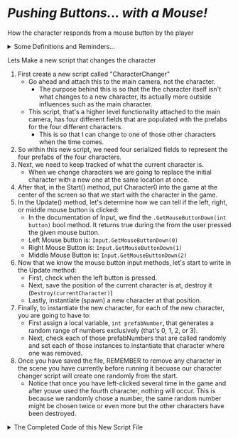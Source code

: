 # ***Pushing Buttons... with a Mouse!***
How the character responds from a mouse button by the player

<details>
<summary> Some Definitions and Reminders... </summary>

* ***Prefab*** → a blueprint of a GameObject, or a copy of a GameObject that can be duplicated and put into a scene, event if it didn't exist when the scene was being made; in other words, they can be used to dynamically generate GameObjects.
* ***Instantiate*** → bringing a GameObject into existance. ❤😁
    - Items appear, or "spawn" in the game.
* ***Destroy*** → removing a GameObject out of existance, or Death. ☠🤪

</details>

Lets Make a new script that changes the character
1. First create a new script called "CharacterChanger"
    - Go ahead and attach this to the main camera, not the character.
        - The purpose behind this is so that the the character itself isn't what changes to a new character, its actually more outside influences such as the main character.
    - This script, that's a higher level functionality attached to the main camera, has four different fields that are populated with the prefabs for the four different characters.
        - This is so that I can change to one of those other characters when the time comes.
2. So within this new script, we need four serialized fields to represent the four prefabs of the four characters.
3. Next, we need to keep tracked of what the current character is.
    - When we change characters we are going to replace the initial character with a new one at the same location at once.
4. After that, in the Start() method, put Character0 into the game at the center of the screen so that we start with the character in the game.
5. In the Update() method, let's determine how we can tell if the left, right, or middle mouse button is clicked:
    - In the documentation of Input, we find the `.GetMouseButtonDown(int button)` bool method. It returns true during the from the user pressed the given mouse button.
    - Left Mouse button is: `Input.GetMouseButtonDown(0)`
    - Right Mouse Button is: `Input.GetMouseButtonDown(1)`
    - Middle Mouse Button is: `Input.GetMouseButtonDown(2)`
6. Now that we know the mouse button input methods, let's start to write in the Update method:
    - First, check when the left button is pressed. 
    - Next, save the position of the current character is at, destroy it (`Destroy(currentCharacter)`)
    - Lastly, instantiate (spawn) a new character at that position.
7. Finally, to instantiate the new character, for each of the new character, you are going to have to:
    - First assign a local variable, `int prefabNumber`, that generates a random range of numbers exclusively (that's 0, 1, 2, or 3).
    - Next, check each of those prefabNumbers that are called randomly and set each of those instances to instantiate that character where one was removed. 
8. Once you have saved the file, REMEMBER to remove any character in the scene you have currently before running it becuase our character changer script will create one randomly from the start.
    - Notice that once you have left-clicked several time in the game and after youve used the fourth character, nothing will occur. This is because we randomly chose a number, the same random number might be chosen twice or even more but the other characters have been destroyed.

    
<details>
<summary> The Completed Code of this New Script File </summary>

```C#
sing System.Collections;
using System.Collections.Generic;
using UnityEngine;

public class CharacterChanger : MonoBehaviour
{
    [SerializeField]
    GameObject prefabCharacter0;
    [SerializeField]
    GameObject prefabCharacter1;
    [SerializeField]
    GameObject prefabCharacter2;
    [SerializeField]
    GameObject prefabCharacter3;

    // need for Location of new character
    GameObject currentCharacter;

    /// <summary>
    /// Use this for initialization
    /// </summary>
    void Start()
    {
        currentCharacter = Instantiate<GameObject>(
            prefabCharacter0, Vector3.zero,
            Quaternion.identity);
    }

    /// <summary>
    /// Update is called once per frame
    /// </summary>
    void Update()
    {
        // change character on Left mouse button
        if (Input.GetMouseButtonDown(0))
        { 
            // save current position and destroy current character
            Vector3 position = currentCharacter.transform.position;
            Destroy(currentCharacter);

            // instantiate a new random character
            int prefabNumber = Random.Range(0, 4);
            if (prefabNumber == 0)
            {
                currentCharacter = Instantiate(prefabCharacter0,
                    position, Quaternion.identity);
            }
            else if (prefabNumber == 1)
            {
                currentCharacter = Instantiate(prefabCharacter1,
                    position, Quaternion.identity);
            }
            else if (prefabNumber == 2)
            {
                currentCharacter = Instantiate(prefabCharacter2,
                    position, Quaternion.identity);
            }
            else
            {
                currentCharacter = Instantiate(prefabCharacter3,
                    position, Quaternion.identity);
            }
        }
    }
}

```
</details>


